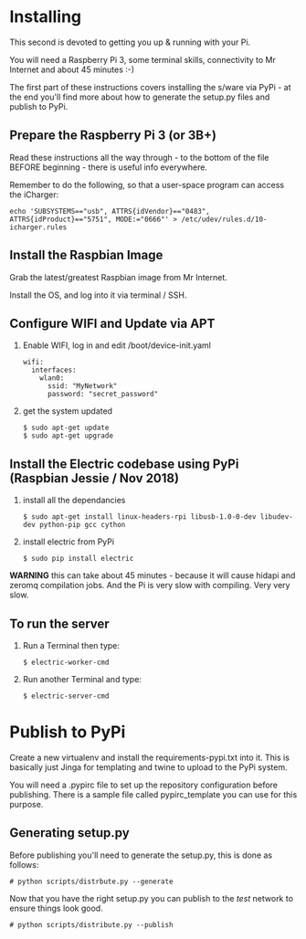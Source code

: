 # Installing

This second is devoted to getting you up & running with your Pi.  

You will need a Raspberry Pi 3, some terminal skills, connectivity to Mr Internet and about 45 minutes :-) 

The first part of these instructions covers installing the s/ware via PyPi - at the end you'll find
more about how to generate the setup.py files and publish to PyPi. 

## Prepare the Raspberry Pi 3 (or 3B+)

Read these instructions all the way through - to the bottom of the file BEFORE beginning - there is useful info everywhere.  

Remember to do the following, so that a user-space program can access the iCharger:
  
    echo 'SUBSYSTEMS=="usb", ATTRS{idVendor}=="0483", ATTRS{idProduct}=="5751", MODE:="0666"' > /etc/udev/rules.d/10-icharger.rules

## Install the Raspbian Image

Grab the latest/greatest Raspbian image from Mr Internet. 

Install the OS, and log into it via terminal / SSH. 

## Configure WIFI and Update via APT

1. Enable WIFI, log in and edit /boot/device-init.yaml

       wifi:
         interfaces:
           wlan0:
             ssid: "MyNetwork"
             password: "secret_password"

1. get the system updated

       $ sudo apt-get update 
       $ sudo apt-get upgrade

## Install the Electric codebase using PyPi (Raspbian Jessie / Nov 2018)

1. install all the dependancies
       
       $ sudo apt-get install linux-headers-rpi libusb-1.0-0-dev libudev-dev python-pip gcc cython

1. install electric from PyPi 

       $ sudo pip install electric
       
**WARNING** this can take about 45 minutes - because it will cause hidapi and zeromq compilation jobs.  And the Pi is very slow with compiling.  Very very slow.  

## To run the server

1. Run a Terminal then type:

       $ electric-worker-cmd
    
1. Run another Terminal and type: 

       $ electric-server-cmd

# Publish to PyPi

Create a new virtualenv and install the requirements-pypi.txt into it.  This is basically just Jinga
for templating and twine to upload to the PyPi system.

You will need a .pypirc file to set up the repository configuration before publishing.  There
is a sample file called pypirc_template you can use for this purpose. 

## Generating setup.py
Before publishing you'll need to generate the setup.py, this is done as follows:


    # python scripts/distrbute.py --generate

Now that you have the right setup.py you can publish to the *test* network to ensure things look good. 


    # python scripts/distribute.py --publish 

    